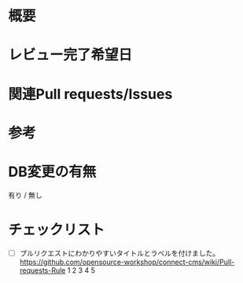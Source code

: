 # 概要
<!-- 変更するに至った背景や目的、及び、変更内容 -->

# レビュー完了希望日
<!-- 「〇月〇日」、「不具合対応なので急ぎたいです」、「軽微な改修なので急ぎません」等、対応時期の目安が判断できる内容 -->

# 関連Pull requests/Issues
<!-- 関連するPR、Issuseがあればそのリンク -->

# 参考
<!-- レビューするに当たって参考にできる情報があればそのリンク -->

# DB変更の有無
<!-- Pull requestsにマイグレーションの追加があるか -->

有り / 無し

# チェックリスト

- [ ] プルリクエストにわかりやすいタイトルとラベルを付けました。https://github.com/opensource-workshop/connect-cms/wiki/Pull-requests-Rule
1
2
3
4
5